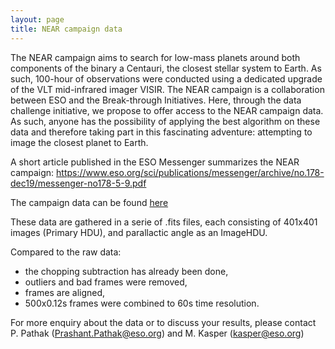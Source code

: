 ```yaml
---
layout: page
title: NEAR campaign data
---
```


The NEAR campaign aims to search for low-mass planets around both components of the binary a Centauri, the closest stellar system to Earth. 
As such, 100-hour of observations were conducted using a dedicated upgrade of the VLT mid-infrared imager VISIR. 
The NEAR campaign is a collaboration between ESO and the Break-through Initiatives. 
Here, through the data challenge initiative, we propose to offer access to the NEAR campaign data. 
As such, anyone has the possibility of applying the best algorithm on these data and therefore taking part in this fascinating adventure: attempting to image the closest planet to Earth.

A short article published in the ESO Messenger summarizes the NEAR campaign: <https://www.eso.org/sci/publications/messenger/archive/no.178-dec19/messenger-no178-5-9.pdf>

The campaign data can be found [here](<ftp://ftp.eso.org/projects/aosimul/NEAR_Campaign_data/>)

These data are gathered in a serie of .fits files, each consisting of 401x401 images (Primary HDU), and parallactic angle as an ImageHDU. 

Compared to the raw data: 
* the chopping subtraction has already been done, 
* outliers and bad frames were removed, 
* frames are aligned, 
* 500x0.12s frames were combined to 60s time resolution.

For more enquiry about the data or to discuss your results, please contact P. Pathak (<Prashant.Pathak@eso.org>) and M. Kasper (<kasper@eso.org>)
